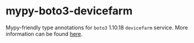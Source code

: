 # mypy-boto3-devicefarm

Mypy-friendly type annotations for `boto3` 1.10.18 `devicefarm` service.
More information can be found [here](https://github.com/vemel/mypy_boto3).